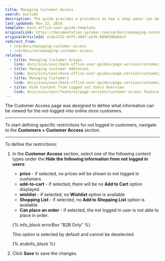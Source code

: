 ```yaml
---
title: Managing Customer Access
search: exclude
description: The guide provides a procedure on how a shop owner can define restrictions for actions for non-logged in users.
last_updated: Nov 22, 2019
template: back-office-user-guide-template
originalLink: https://documentation.spryker.com/v4/docs/managing-customer-access
originalArticleId: ec8e1152-83f5-460f-aefb-0896590e8dc3
redirect_from:
  - /v4/docs/managing-customer-access
  - /v4/docs/en/managing-customer-access
related:
  - title: Managing Customer Groups
    link: docs/scos/user/back-office-user-guides/page.version/customer/customer-customer-access-customer-groups/managing-customer-groups.html
  - title: Managing Customer Addresses
    link: docs/scos/user/back-office-user-guides/page.version/customer/customer-customer-access-customer-groups/managing-customer-addresses.html
  - title: Managing Customers
    link: docs/scos/user/back-office-user-guides/page.version/customer/customer-customer-access-customer-groups/managing-customers.html
  - title: Hide Content from Logged out Users Overview
    link: docs/scos/user/features/page.version/customer-access-feature-overview.html
---
```


The Customer Access page was designed to define what information can be viewed for the not-logged-into online store customers.
***

To start defining specific restrictions for not logged in customers, navigate to the **Customers > Customer Access** section.
***

To define the restrictions:
1. In the **Customer Access** section, select one of the following content types under the **Hide the following information from not logged in users**:
    * **price** - if selected, no prices will be shown to not logged in customers
    * **add-to-cart** - if selected, there will be no **Add to Cart** option displayed
    * **wishlist** - if selected, no **Wishlist** option is available
    * **Shopping List** - if selected, no **Add to Shopping List** option is available
    * **Can place an order** - if selected, the not logged in user is not able to place in order.

    {% info_block errorBox "B2B Only" %}

    This option is selected by default and cannot be deselected.

    {% endinfo_block %}
    
2. Click **Save** to save the changes.
